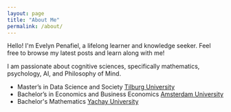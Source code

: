 ```yaml
---
layout: page
title: "About Me"
permalink: /about/
---
```

Hello! I'm Evelyn Penafiel, a lifelong learner and knowledge seeker. Feel free to browse my latest posts and learn along with me!

I am passionate about cognitive sciences, specifically mathematics, psychology, AI, and Philosophy of Mind.

  - Master’s in Data Science and Society [Tilburg University](https://www.tilburguniversity.edu/education/masters-programs/data-science-and-society)
  - Bachelor’s in Economics and Business Economics [Amsterdam University](https://www.uva.nl/shared-content/programmas/en/bachelors/economics--business-economics/economics--business-economics.html)
  - Bachelor's Mathematics [Yachay University](https://yachaytech.edu.ec/escuela-de-ciencias-matematicas-y-computacionales/)
  

